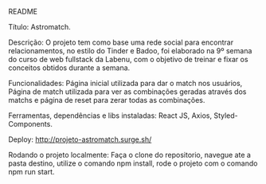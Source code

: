 README

Título: Astromatch.

Descrição: O projeto tem como base uma rede social para encontrar relacionamentos, no estilo do Tinder e Badoo, foi elaborado na 9º semana do curso de web fullstack da Labenu, com o objetivo de treinar e fixar os conceitos obtidos durante a semana.

Funcionalidades: Página inicial utilizada para dar o match nos usuários, Página de match utilizada para ver as combinações geradas através dos matchs e página de reset para zerar todas as combinações.

Ferramentas, dependências e libs instaladas: React JS, Axios, Styled-Components.

Deploy: http://projeto-astromatch.surge.sh/

Rodando o projeto localmente: Faça o clone do repositorio, navegue ate a pasta destino, utilize o comando npm install, rode o projeto com o comando npm run start.

